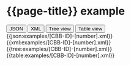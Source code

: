 # {{page-title}} example

<div>
  <div class="tab">
     <button class="tablinks active" onclick="openTab(event, 'JSON')">JSON</button>
     <button class="tablinks" onclick="openTab(event, 'XML')">XML</button>
     <button class="tablinks" onclick="openTab(event, 'Tree view')">Tree view</button>
     <button class="tablinks" onclick="openTab(event, 'Table view')">Table view</button>   
  </div>

  <div id="JSON" class="tabcontent" style="display:block">
      {{json:examples/[CBB-ID]-[number].xml}}
  </div>
  <div id="XML" class="tabcontent">
      {{xml:examples/[CBB-ID]-[number].xml}}
  </div>
  <div id="Tree view" class="tabcontent">
      {{tree:examples/[CBB-ID]-[number].xml}}
  </div>
  <div id="Table view" class="tabcontent">
      {{table:examples/[CBB-ID]-[number].xml}}
  </div>

</div>